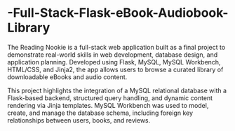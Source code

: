 # -Full-Stack-Flask-eBook-Audiobook-Library
The Reading Nookie is a full-stack web application built as a final project to demonstrate real-world skills in web development, database design, and application planning. Developed using Flask, MySQL, MySQL Workbench, HTML/CSS, and Jinja2, the app allows users to browse a curated library of downloadable eBooks and audio content.

This project highlights the integration of a MySQL relational database with a Flask-based backend, structured query handling, and dynamic content rendering via Jinja templates. MySQL Workbench was used to model, create, and manage the database schema, including foreign key relationships between users, books, and reviews.
